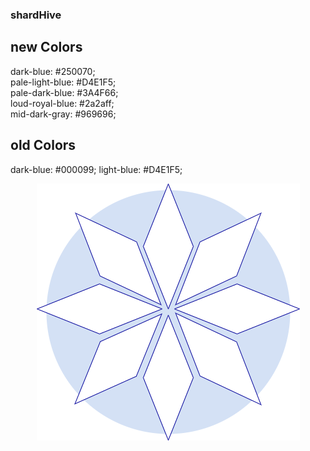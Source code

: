 ### shardHive

## new Colors
dark-blue: #250070;<br>
pale-light-blue: #D4E1F5;<br>
pale-dark-blue: #3A4F66;<br>
loud-royal-blue: #2a2aff;<br>
mid-dark-gray: #969696;


## old Colors
dark-blue: #000099;
light-blue: #D4E1F5;





<p align="center">
  <img src="https://github.com/JBLarson/shardHive/blob/main/shardHive.png"/>
</p>






